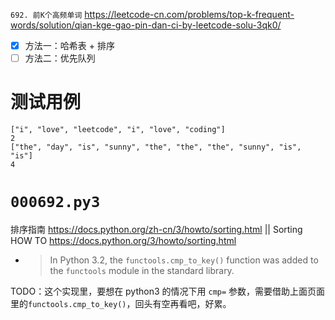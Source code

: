 
`692. 前K个高频单词` https://leetcode-cn.com/problems/top-k-frequent-words/solution/qian-kge-gao-pin-dan-ci-by-leetcode-solu-3qk0/
- [x] 方法一：哈希表 + 排序
- [ ] 方法二：优先队列

# 测试用例

```
["i", "love", "leetcode", "i", "love", "coding"]
2
["the", "day", "is", "sunny", "the", "the", "the", "sunny", "is", "is"]
4
```

# `000692.py3`

排序指南 https://docs.python.org/zh-cn/3/howto/sorting.html || Sorting HOW TO https://docs.python.org/3/howto/sorting.html
- > In Python 3.2, the `functools.cmp_to_key()` function was added to the `functools` module in the standard library.

TODO：这个实现里，要想在 python3 的情况下用 `cmp=` 参数，需要借助上面页面里的`functools.cmp_to_key()`，回头有空再看吧，好累。
